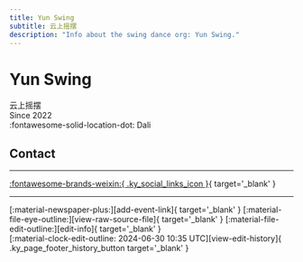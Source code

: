 ```yaml
---
title: Yun Swing
subtitle: 云上摇摆
description: "Info about the swing dance org: Yun Swing."
---
```


# Yun Swing

云上摇摆  
Since 2022  
:fontawesome-solid-location-dot: Dali  


## Contact


---

 [:fontawesome-brands-weixin:{ .ky_social_links_icon }](# "云上摇摆 Yun Swing"){ target='_blank' }

---

<div class="ky_page_footer" markdown>
<div class="ky_page_footer_trailing" markdown="span">
[:material-newspaper-plus:][add-event-link]{ target='_blank' }
[:material-file-eye-outline:][view-raw-source-file]{ target='_blank' }
[:material-file-edit-outline:][edit-info]{ target='_blank' }
</div>
<div class="ky_page_footer_leading" markdown="span">
[:material-clock-edit-outline: 2024-06-30 10:35 UTC][view-edit-history]{ .ky_page_footer_history_button target='_blank' }
</div>
</div>

[add-event-link]: https://github.com/swingdance/events/issues/new?assignees=&labels=add+event&projects=&template=02-add_entity.yml&title=%5Bcn%5D%20%3CName%3E&region=cn&province=Yunnan&city=Dali&org_id=yun-swing "Add Event"
[view-raw-source-file]: https://github.com/swingdance/orgs/blob/main/cn/yun-swing.json "View Raw Source File"
[edit-info]: https://github.com/swingdance/orgs/issues/new?assignees=&labels=update+org&projects=&template=03-update_entity.yml&title=%5Bcn%5D%20Yun%20Swing&region=cn&id=yun-swing&name=Yun%20Swing "Edit Info"

[view-edit-history]: https://github.com/swingdance/orgs/commits/main/cn/yun-swing.json "View Edit History"
